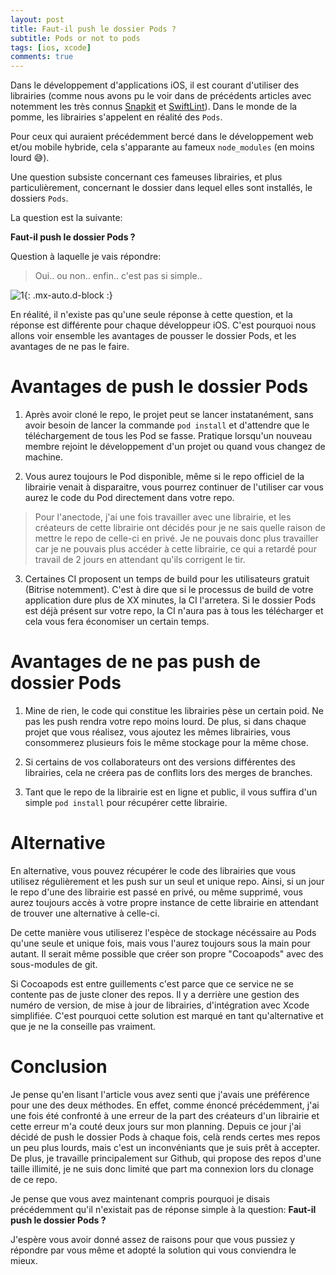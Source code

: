 ```yaml
---
layout: post
title: Faut-il push le dossier Pods ?
subtitle: Pods or not to pods
tags: [ios, xcode]
comments: true
---
```


Dans le développement d'applications iOS, il est courant d'utiliser des librairies (comme nous avons pu le voir dans de précédents articles avec notemment les très connus [Snapkit](https://github.com/SnapKit/SnapKit) et [SwiftLint](https://github.com/realm/SwiftLint)). Dans le monde de la pomme, les librairies s'appelent en réalité des `Pods`.

Pour ceux qui auraient précédemment bercé dans le développement web et/ou mobile hybride, cela s'apparante au fameux `node_modules` (en moins lourd 😅).

Une question subsiste concernant ces fameuses librairies, et plus particulièrement, concernant le dossier dans lequel elles sont installés, le dossiers `Pods`.

La question est la suivante:

**Faut-il push le dossier Pods ?**

Question à laquelle je vais répondre:

> Oui.. ou non.. enfin.. c'est pas si simple..


![1](https://raw.githubusercontent.com/sonnyfournier/blog/master/assets/img/pods-or-not-pods/1.jpg){: .mx-auto.d-block :}


En réalité, il n'existe pas qu'une seule réponse à cette question, et la réponse est différente pour chaque développeur iOS. C'est pourquoi nous allons voir ensemble les avantages de pousser le dossier Pods, et les avantages de ne pas le faire.


# Avantages de push le dossier Pods

1. Après avoir cloné le repo, le projet peut se lancer instatanément, sans avoir besoin de lancer la commande `pod install` et d'attendre que le téléchargement de tous les Pod se fasse. Pratique lorsqu'un nouveau membre rejoint le développement d'un projet ou quand vous changez de machine.

2. Vous aurez toujours le Pod disponible, même si le repo officiel de la librairie venait à disparaitre, vous pourrez continuer de l'utiliser car vous aurez le code du Pod directement dans votre repo.

> Pour l'anectode, j'ai une fois travailler avec une librairie, et les créateurs de cette librairie ont décidés pour je ne sais quelle raison de mettre le repo de celle-ci en privé. Je ne pouvais donc plus travailler car je ne pouvais plus accéder à cette librairie, ce qui a retardé pour travail de 2 jours en attendant qu'ils corrigent le tir.

3. Certaines CI proposent un temps de build pour les utilisateurs gratuit (Bitrise notemment). C'est à dire que si le processus de build de votre application dure plus de XX minutes, la CI l'arretera. Si le dossier Pods est déjà présent sur votre repo, la CI n'aura pas à tous les télécharger et cela vous fera économiser un certain temps.


# Avantages de ne pas push de dossier Pods

1. Mine de rien, le code qui constitue les librairies pèse un certain poid. Ne pas les push rendra votre repo moins lourd. De plus, si dans chaque projet que vous réalisez, vous ajoutez les mêmes librairies, vous consommerez plusieurs fois le même stockage pour la même chose.

2. Si certains de vos collaborateurs ont des versions différentes des librairies, cela ne créera pas de conflits lors des merges de branches.

3. Tant que le repo de la librairie est en ligne et public, il vous suffira d'un simple `pod install` pour récupérer cette librairie.


# Alternative

En alternative, vous pouvez récupérer le code des librairies que vous utilisez régulièrement et les push sur un seul et unique repo. Ainsi, si un jour le repo d'une des librairie est passé en privé, ou même supprimé, vous aurez toujours accès à votre propre instance de cette librairie en attendant de trouver une alternative à celle-ci.

De cette manière vous utiliserez l'espèce de stockage nécéssaire au Pods qu'une seule et unique fois, mais vous l'aurez toujours sous la main pour autant. Il serait même possible que créer son propre "Cocoapods" avec des sous-modules de git.

Si Cocoapods est entre guillements c'est parce que ce service ne se contente pas de juste cloner des repos. Il y a derrière une gestion des numéro de version, de mise à jour de librairies, d'intégration avec Xcode simplifiée. C'est pourquoi cette solution est marqué en tant qu'alternative et que je ne la conseille pas vraiment.


# Conclusion

Je pense qu'en lisant l'article vous avez senti que j'avais une préférence pour une des deux méthodes.
En effet, comme énoncé précédemment, j'ai une fois été confronté à une erreur de la part des créateurs d'un librairie et cette erreur m'a couté deux jours sur mon planning. Depuis ce jour j'ai décidé de push le dossier Pods à chaque fois, celà rends certes mes repos un peu plus lourds, mais c'est un inconvéniants que je suis prêt à accepter. De plus, je travaille principalement sur Github, qui propose des repos d'une taille illimité, je ne suis donc limité que part ma connexion lors du clonage de ce repo.

Je pense que vous avez maintenant compris pourquoi je disais précédemment qu'il n'existait pas de réponse simple à la question: **Faut-il push le dossier Pods ?**

J'espère vous avoir donné assez de raisons pour que vous pussiez y répondre par vous même et adopté la solution qui vous conviendra le mieux.
